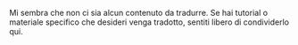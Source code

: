 Mi sembra che non ci sia alcun contenuto da tradurre. Se hai tutorial o materiale specifico che desideri venga tradotto, sentiti libero di condividerlo qui.